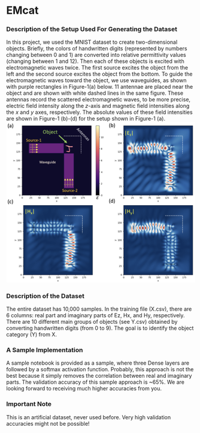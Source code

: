 # EMcat

### Description of the Setup Used For Generating the Dataset
In this project, we used the MNIST dataset to create two-dimensional objects. Briefly, the colors of handwritten digits (represented by numbers changing between 0 and 1) are converted into relative permittivity values (changing between 1 and 12). Then each of these objects is excited with electromagnetic waves twice. The first source excites the object from the left and the second source excites the object from the bottom. To guide the electromagnetic waves toward the object, we use waveguides, as shown with purple rectangles in Figure-1(a) below. 11 antennae are placed near the object and are shown with white dashed lines in the same figure. These antennas record the scattered electromagnetic waves, to be more precise, electric field intensity along the $z$-axis and magnetic field intensities along the $x$ and $y$ axes, respectively. The absolute values of these field intensities are shown in Figure-1 (b)-(d) for the setup shown in Figure-1 (a).
<img src="https://github.com/simsekergun/EMcat/blob/main/figures/main_figure.png?raw=true" width="600"/>

### Description of the Dataset
The entire dataset has 10,000 samples. In the training file (X.csv), there are 6 columns: real part and imaginary parts of Ez, Hx, and Hy, respectively. There are 10 different main groups of objects (see Y.csv) obtained by converting handwritten digits (from 0 to 9). The goal is to identify the object category (Y) from X.

### A Sample Implementation
A sample notebook is provided as a sample, where three Dense layers are followed by a softmax activation function. Probably, this approach is not the best because it simply removes the correlation between real and imaginary parts. The validation accuracy of this sample approach is ~65%. We are looking forward to receiving much higher accuracies from you. 

### Important Note
This is an artificial dataset, never used before. Very high validation accuracies might not be possible!
